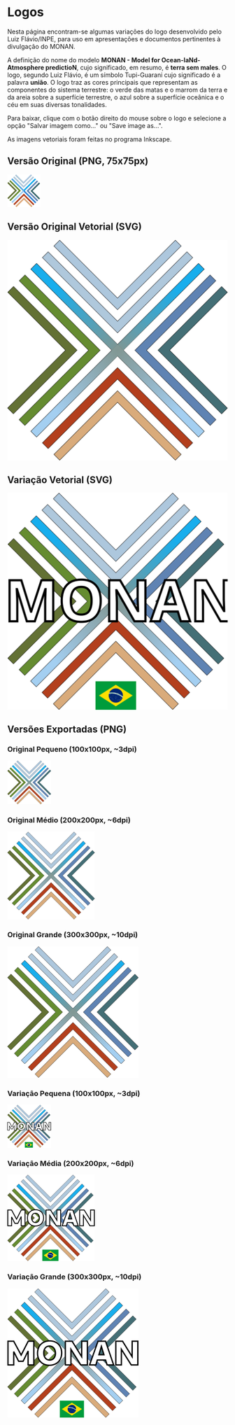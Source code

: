 # Logos

Nesta página encontram-se algumas variações do logo desenvolvido pelo Luiz Flávio/INPE, para uso em apresentações e documentos pertinentes à divulgação do MONAN. 

A definição do nome do modelo **MONAN - Model for Ocean-laNd-Atmosphere predictioN**, cujo significado, em resumo, é **terra sem males**. O logo, segundo Luiz Flávio, é um símbolo Tupi-Guarani cujo significado é a palavra **união**. O logo traz as cores principais que representam as componentes do sistema terrestre: o verde das matas e o marrom da terra e da areia sobre a superfície terrestre, o azul sobre a superfície oceânica e o céu em suas diversas tonalidades.

Para baixar, clique com o botão direito do mouse sobre o logo e selecione a opção "Salvar imagem como..." ou "Save image as...".

As imagens vetoriais foram feitas no programa Inkscape. 

## Versão Original (PNG, 75x75px)

![Versão Original (PNG)](assets/monan_logo_pequeno.png)

## Versão Original Vetorial (SVG)

![Versão Vetorial (SVG)](assets/logo_monan.svg)


## Variação Vetorial (SVG)

![Variação - Versão Vetorial (SVG) com nome e bandeira](assets/logo_monan_nome_bandeira.svg)

## Versões Exportadas (PNG)

### Original Pequeno (100x100px, ~3dpi)

![Original Pequena Exportada (PNG)](assets/logo_monan_pequeno.png)

### Original Médio (200x200px, ~6dpi)

![Original Média Exportada (PNG)](assets/logo_monan_medio.png)

### Original Grande (300x300px, ~10dpi)

![Original Grande Exportada (PNG)](assets/logo_monan_grande.png)

### Variação Pequena (100x100px, ~3dpi)

![Variação Pequena Exportada (PNG)](assets/logo_monan_nome_bandeira_pequeno.png)

### Variação Média (200x200px, ~6dpi)

![Variação Média Exportada (PNG)](assets/logo_monan_nome_bandeira_medio.png)

### Variação Grande (300x300px, ~10dpi)

![Variação Grande Exportada (PNG)](assets/logo_monan_nome_bandeira_grande.png)
